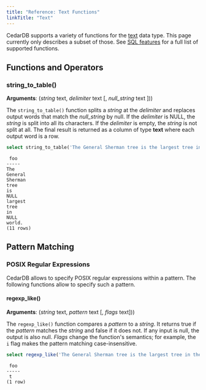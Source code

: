 ```yaml
---
title: "Reference: Text Functions"
linkTitle: "Text"
---
```


CedarDB supports a variety of functions for the [text](/docs/references/datatypes/text) data type. This page currently
only describes a  subset of those. See [SQL features](/docs/compatibility/sql_features) for a full list of supported
functions.

## Functions and Operators

### string_to_table()

**Arguments**: (_string_ text, _delimiter_ text [, _null_string_ text ]))

The `string_to_table()` function splits a _string_ at the _delimiter_ and replaces output words that match the
_null_string_ by null. If the _delimiter_ is NULL, the _string_ is split into all its characters. If the _delimiter_ is
empty, the _string_ is not split at all.
The final result is returned as a column of type **text** where each output word is a row.

```sql
select string_to_table('The General Sherman tree is the largest tree in the world.', ' ', 'the') as foo;
```

```
 foo 
-----
The
General
Sherman
tree
is
NULL
largest
tree
in
NULL
world.
(11 rows)
```

## Pattern Matching

### POSIX Regular Expressions

CedarDB allows to specify POSIX regular expressions within a pattern.
The following functions allow to specify such a pattern.

#### regexp_like()

**Arguments**: (_string_ text, _pattern_ text [, _flags_ text]))

The `regexp_like()` function compares a _pattern_ to a _string_. It returns true if the _pattern_ matches the _string_
and false if it does not. If any input is null, the output is also null. _Flags_ change the function's semantics;
for example, the `i` flag makes the pattern matching case-insensitive.

```sql
select regexp_like('The General Sherman tree is the largest tree in the world.', 'Tree.*Largest', 'i') as foo;
```

```
 foo 
-----
 t
(1 row)
```

